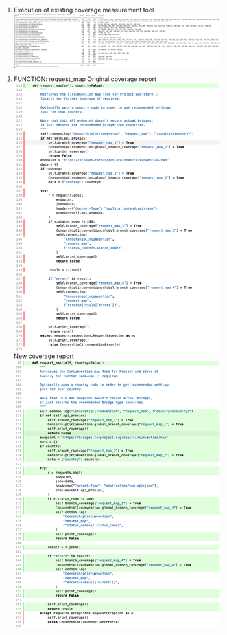 1. Execution of existing coverage measurement tool
![alt text](desktop/screenshots/coverage-report.png)

2. FUNCTION: request_map
    Original coverage report
    ![alt text](request_map_original_coverage.png)
    New coverage report
    ![alt text](request_map_new_coverage.png)